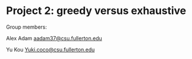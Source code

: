 # Project 2: greedy versus exhaustive

Group members:

Alex Adam aadam37@csu.fullerton.edu

Yu Kou Yuki.coco@csu.fullerton.edu
